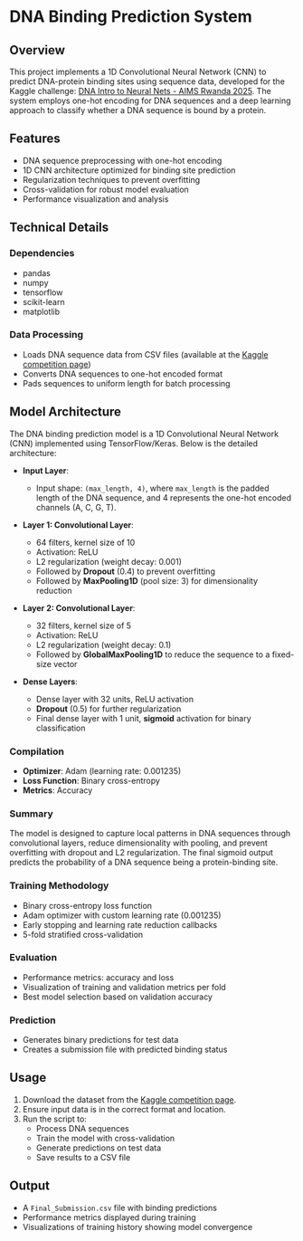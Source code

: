 # DNA Binding Prediction System

## Overview
This project implements a 1D Convolutional Neural Network (CNN) to predict DNA-protein binding sites using sequence data, developed for the Kaggle challenge: [DNA Intro to Neural Nets - AIMS Rwanda 2025](https://www.kaggle.com/competitions/dna-intro-to-neural-nets-aims-rwanda-2025/overview). The system employs one-hot encoding for DNA sequences and a deep learning approach to classify whether a DNA sequence is bound by a protein.

## Features
- DNA sequence preprocessing with one-hot encoding
- 1D CNN architecture optimized for binding site prediction
- Regularization techniques to prevent overfitting
- Cross-validation for robust model evaluation
- Performance visualization and analysis

## Technical Details

### Dependencies
- pandas
- numpy
- tensorflow
- scikit-learn
- matplotlib

### Data Processing
- Loads DNA sequence data from CSV files (available at the [Kaggle competition page](https://www.kaggle.com/competitions/dna-intro-to-neural-nets-aims-rwanda-2025/data))
- Converts DNA sequences to one-hot encoded format
- Pads sequences to uniform length for batch processing

## Model Architecture

The DNA binding prediction model is a 1D Convolutional Neural Network (CNN) implemented using TensorFlow/Keras. Below is the detailed architecture:

- **Input Layer**:
  - Input shape: `(max_length, 4)`, where `max_length` is the padded length of the DNA sequence, and 4 represents the one-hot encoded channels (A, C, G, T).

- **Layer 1: Convolutional Layer**:
  - 64 filters, kernel size of 10
  - Activation: ReLU
  - L2 regularization (weight decay: 0.001)
  - Followed by **Dropout** (0.4) to prevent overfitting
  - Followed by **MaxPooling1D** (pool size: 3) for dimensionality reduction

- **Layer 2: Convolutional Layer**:
  - 32 filters, kernel size of 5
  - Activation: ReLU
  - L2 regularization (weight decay: 0.1)
  - Followed by **GlobalMaxPooling1D** to reduce the sequence to a fixed-size vector

- **Dense Layers**:
  - Dense layer with 32 units, ReLU activation
  - **Dropout** (0.5) for further regularization
  - Final dense layer with 1 unit, **sigmoid** activation for binary classification

### Compilation
- **Optimizer**: Adam (learning rate: 0.001235)
- **Loss Function**: Binary cross-entropy
- **Metrics**: Accuracy

### Summary
The model is designed to capture local patterns in DNA sequences through convolutional layers, reduce dimensionality with pooling, and prevent overfitting with dropout and L2 regularization. The final sigmoid output predicts the probability of a DNA sequence being a protein-binding site.

### Training Methodology
- Binary cross-entropy loss function
- Adam optimizer with custom learning rate (0.001235)
- Early stopping and learning rate reduction callbacks
- 5-fold stratified cross-validation

### Evaluation
- Performance metrics: accuracy and loss
- Visualization of training and validation metrics per fold
- Best model selection based on validation accuracy

### Prediction
- Generates binary predictions for test data
- Creates a submission file with predicted binding status

## Usage
1. Download the dataset from the [Kaggle competition page](https://www.kaggle.com/competitions/dna-intro-to-neural-nets-aims-rwanda-2025/overview).
2. Ensure input data is in the correct format and location.
3. Run the script to:
   - Process DNA sequences
   - Train the model with cross-validation
   - Generate predictions on test data
   - Save results to a CSV file

## Output
- A `Final_Submission.csv` file with binding predictions
- Performance metrics displayed during training
- Visualizations of training history showing model convergence
